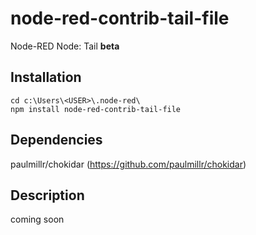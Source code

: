 # node-red-contrib-tail-file
Node-RED Node: Tail **beta**
## Installation
```
cd c:\Users\<USER>\.node-red\
npm install node-red-contrib-tail-file
```
## Dependencies
paulmillr/chokidar (https://github.com/paulmillr/chokidar)

## Description

coming soon
